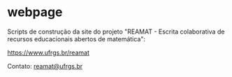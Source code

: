 # webpage

Scripts de construção da site do projeto "REAMAT - Escrita colaborativa de recursos educacionais abertos de matemática":

https://www.ufrgs.br/reamat

Contato: reamat@ufrgs.br
